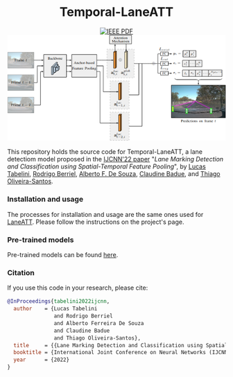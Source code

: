 <div align="center">

# Temporal-LaneATT
[![IEEE PDF](https://img.shields.io/badge/IEEE-PDF-blue)](https://ieeexplore.ieee.org/document/9892478)  
![Method overview](data/figures/method-overview.png "Method overview")
</div>

This repository holds the source code for Temporal-LaneATT, a lane detectiom model proposed in the [IJCNN'22 paper](https://ieeexplore.ieee.org/document/9892478) "_Lane Marking Detection and Classification using Spatial-Temporal Feature Pooling_", by [Lucas Tabelini](https://github.com/lucastabelini), [Rodrigo Berriel](http://rodrigoberriel.com), [Alberto F. De Souza](http://www.lcad.inf.ufes.br/team/index.php/Prof._Dr._Alberto_Ferreira_De_Souza), [Claudine Badue](http://www.inf.ufes.br/~claudine/), and [Thiago Oliveira-Santos](http://www.inf.ufes.br/~todsantos/home).


### Installation and usage
The processes for installation and usage are the same ones used for [LaneATT](https://github.com/lucastabelini/LaneATT). Please follow the instructions on the project's page.

### Pre-trained models
Pre-trained models can be found [here](https://drive.google.com/drive/folders/1UEO1Tt44uuuAF4VeD5KjskEwCAoGA9Gd?usp=share_link).

### Citation
If you use this code in your research, please cite:

```bibtex
@InProceedings{tabelini2022ijcnn,
  author    = {Lucas Tabelini
               and Rodrigo Berriel
               and Alberto Ferreira De Souza
               and Claudine Badue
               and Thiago Oliveira-Santos},
  title     = {{Lane Marking Detection and Classification using Spatial-Temporal Feature Pooling}},
  booktitle = {International Joint Conference on Neural Networks (IJCNN)},
  year      = {2022}
}
```
